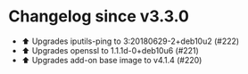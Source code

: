 # Changelog since v3.3.0
- ⬆️ Upgrades iputils-ping to 3:20180629-2+deb10u2 (#222) 
- ⬆️ Upgrades openssl to 1.1.1d-0+deb10u6 (#221) 
- ⬆️ Upgrades add-on base image to v4.1.4 (#220) 
